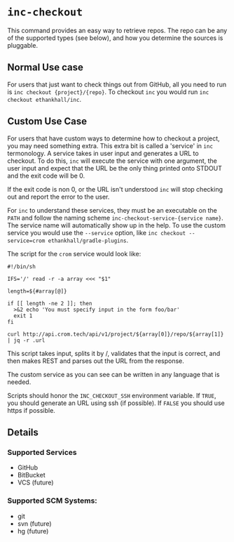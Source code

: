 # `inc-checkout`

This command provides an easy way to retrieve repos. The repo can be any of the supported types (see below), and how you determine the sources is pluggable.

## Normal Use case
For users that just want to check things out from GitHub, all you need to run is `inc checkout {project}/{repo}`. To checkout `inc` you would run `inc checkout ethankhall/inc`.

## Custom Use Case
For users that have custom ways to determine how to checkout a project, you may need something extra. This extra bit is called a 'service' in `inc` termonology. A service takes in user input and generates a URL to checkout. To do this, `inc` will execute the service with one argument, the user input and expect that the URL be the only thing printed onto STDOUT and the exit code will be 0.

If the exit code is non 0, or the URL isn't understood `inc` will stop checking out and report the error to the user.

For `inc` to understand these services, they must be an executable on the `PATH` and follow the naming scheme `inc-checkout-service-{service name}`. The service name will automatically show up in the help. To use the custom service you would use the `--service` option, like `inc checkout --service=crom ethankhall/gradle-plugins`.

The script for the `crom` service would look like:

```
#!/bin/sh

IFS='/' read -r -a array <<< "$1"

length=${#array[@]}

if [[ length -ne 2 ]]; then
  >&2 echo 'You must specify input in the form foo/bar'
  exit 1
fi

curl http://api.crom.tech/api/v1/project/${array[0]}/repo/${array[1]} | jq -r .url
```

This script takes input, splits it by /, validates that the input is correct, and then makes REST and parses out the URL from the response.

The custom service as you can see can be written in any language that is needed.

Scripts should honor the `INC_CHECKOUT_SSH` environment variable. If `TRUE`, you should generate an URL using ssh (if possible). If `FALSE` you should use https if possible.

## Details

### Supported Services
- GitHub
- BitBucket
- VCS (future)

### Supported SCM Systems:
- git
- svn (future)
- hg (future)